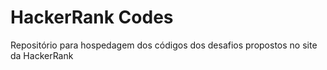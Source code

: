 # HackerRank Codes
Repositório para hospedagem dos códigos dos desafios propostos no site da HackerRank
